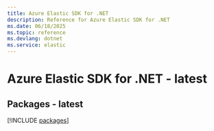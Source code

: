 ```yaml
---
title: Azure Elastic SDK for .NET
description: Reference for Azure Elastic SDK for .NET
ms.date: 06/18/2025
ms.topic: reference
ms.devlang: dotnet
ms.service: elastic
---
```

# Azure Elastic SDK for .NET - latest
## Packages - latest
[!INCLUDE [packages](elastic-index.md)]